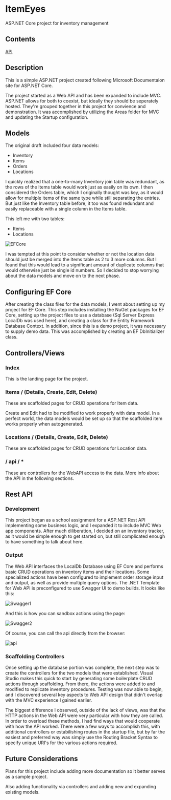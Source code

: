 # ItemEyes
ASP.NET Core project for inventory management

## Contents
[API](https://github.com/kellivan/ItemEyes/tree/main/ItemEyes/Areas/api)

## Description
This is a simple ASP.NET project created following Microsoft Documentaion site
for ASP.NET Core.

The project started as a Web API and has been expanded to include MVC.
ASP.NET allows for both to coexist, but ideally they should be seperately hosted.
They're grouped together in this project for convience and demonstration.
It was accomplished by utilizing the Areas folder for MVC and updating the Startup
configuration.

## Models

The original draft included four data models:
- Inventory
- Items
- Orders
- Locations

I quickly realized that a one-to-many Inventory join table was redundant, as the rows of the Items table
would work just as easily on its own. I then considered the Orders table, which I originally thought
was key, as it would allow for multiple items of the same type while still separating the entries.  But
just like the Inventory table before, it too was found redundant and easily replaceable with a single
column in the Items table.

This left me with two tables:
- Items
- Locations

![EFCore](https://user-images.githubusercontent.com/27789610/116793836-cc06ae80-aa8e-11eb-9d49-1f6528de6310.png)

I was tempted at this point to consider whether or not the location data should just be
merged into the Items table as 2 to 3 more columns.  But I found that this would lead to
a significant amount of duplicate columns that would otherwise just be single id numbers.  So I
decided to stop worrying about the data models and move on to the next phase.

## Configuring EF Core
After creating the class files for the data models, I went about setting up my project for
EF Core.  This step includes installing the NuGet packages for EF Core, setting up the project files
to use a database (Sql Server Express LocalDb was used here), and creating a class for the
Entity Framework Database Context.  In addition, since this is a demo project, it was necessary to
supply demo data.  This was accomplished by creating an EF DbInitializer class.

## Controllers/Views

### Index
This is the landing page for the project.

### Items / (Details, Create, Edit, Delete)
These are scaffolded pages for CRUD operations for Item data.

Create and Edit had to be modified to work properly with data model.
In a perfect world, the data models would be set up so that the scaffolded item
works properly when autogenerated.

### Locations / (Details, Create, Edit, Delete)
These are scaffolded pages for CRUD operations for Location data.

### / api / *
These are controllers for the WebAPI access to the data. More info about the API in the following
sections.

## Rest API

### Development
This project began as a school assignment for a ASP.NET Rest API implementing some business logic,
and I expanded it to include MVC Web app components. After much diliberation,
I decided on an inventory tracker, as it would be simple enough to get started on, but still
complicated enough to have something to talk about here.

### Output
The Web API interfaces the LocalDb Database using EF Core and performs basic CRUD operations
on inventory items and their locations.  Some specialized actions have been configured to
implement order storage input and output, as well as provide multiple query options.
The .NET Template for Web API is preconfigured to use Swagger UI to demo builds. It looks like
this:

![Swagger1](https://user-images.githubusercontent.com/27789610/116793732-1b98aa80-aa8e-11eb-834b-88738df76c48.png)

And this is how you can sandbox actions using the page:

![Swagger2](https://user-images.githubusercontent.com/27789610/116793733-1dfb0480-aa8e-11eb-9346-e6effa1a8024.png)


Of course, you can call the api directly from the browser:

![api](https://user-images.githubusercontent.com/27789610/116793565-17b85880-aa8d-11eb-96f7-b2517f29f388.gif)

### Scaffolding Controllers
Once setting up the database portion was complete, the next step was to create the controllers
for the two models that were established. Visual Studio makes this quick to start by generating
some boilerplate CRUD actions through scaffolding.  From there, the actions were added to and modified
to replicate inventory procedures.  Testing was now able to begin, and I discovered several key
aspects to Web API design that didn't overlap with the MVC experience I gained earlier.

The biggest difference I observed, outside of the lack of views, was that the HTTP actions in
the Web API were very particular with how they are called.  In order to overload these methods,
I had find ways that would cooperate with how the API worked.  There were a few ways to accomplish
this, with additional controllers or estabilishing routes in the startup file, but by far the
easiest and preferred way was simply use the Routing Bracket Syntax to specify unique
URI's for the various actions required.

## Future Considerations
Plans for this project include adding more documentation so it better serves as a sample project.

Also adding functionality via controllers and adding new and expanding existing models.
